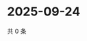 # 2025-09-24

共 0 条

<!-- BEGIN ZHIHUVIDEO -->
<!-- 最后更新时间 Wed Sep 24 2025 19:09:34 GMT+0800 (China Standard Time) -->

<!-- END ZHIHUVIDEO -->
